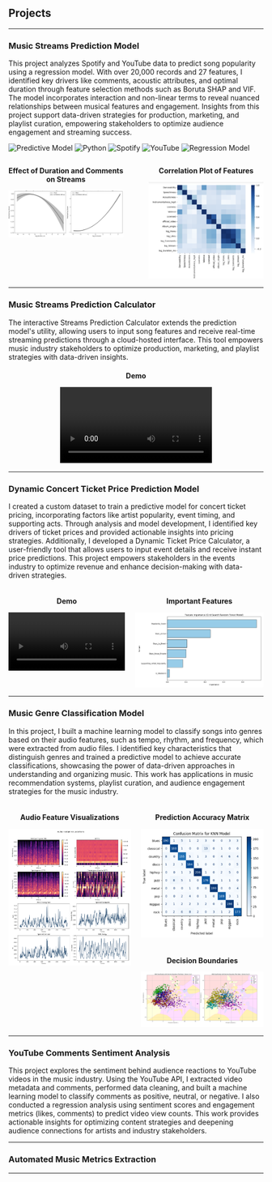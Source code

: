 ## Projects
-----
### Music Streams Prediction Model 

This project analyzes Spotify and YouTube data to predict song popularity using a regression model. With over 20,000 records and 27 features, I identified key drivers like comments, acoustic attributes, and optimal duration through feature selection methods such as Boruta SHAP and VIF. The model incorporates interaction and non-linear terms to reveal nuanced relationships between musical features and engagement. Insights from this project support data-driven strategies for production, marketing, and playlist curation, empowering stakeholders to optimize audience engagement and streaming success.

![Predictive Model](https://img.shields.io/badge/Predictive_Model-blue?style=flat-square&logo=scikit-learn&logoColor=white)  ![Python](https://img.shields.io/badge/Python-3776AB?style=flat-square&logo=python&logoColor=white)  ![Spotify](https://img.shields.io/badge/Spotify_Data-green?style=flat-square&logo=spotify&logoColor=white)  ![YouTube](https://img.shields.io/badge/YouTube_Data-red?style=flat-square&logo=youtube&logoColor=white)  ![Regression Model](https://img.shields.io/badge/Regression_Model-lightblue?style=flat-square&logo=scikit-learn&logoColor=white)  


<div style="display: flex; justify-content: space-between; align-items: flex-start; flex-wrap: nowrap; gap: 20px;">
  <div style="width: 45%; text-align: center;">
    <p><strong>Effect of Duration and Comments on Streams</strong></p>
    <img src="assets/Effect_plot.png" alt="Effects Plot" style="width: 100%; height: auto;"/>
  </div>
  <div style="width: 45%; text-align: center;">
    <p><strong>Correlation Plot of Features</strong></p>
    <img src="assets/Corr Plot.png" alt="Correlation Plot" style="width: 100%; height: auto;"/>
  </div>
</div>

-----

### Music Streams Prediction Calculator

The interactive Streams Prediction Calculator extends the prediction model's utility, allowing users to input song features and receive real-time streaming predictions through a cloud-hosted interface. This tool empowers music industry stakeholders to optimize production, marketing, and playlist strategies with data-driven insights.


<div style="text-align: center; margin-top: 20px;">
  <p><strong>Demo</strong></p>
  <video controls style="width: 60%; max-width: 300px; height: auto;">
    <source src="assets/Calc_demo.mov" type="video/quicktime">
    Your browser does not support the video tag.
  </video>
</div>

-----

### Dynamic Concert Ticket Price Prediction Model

I created a custom dataset to train a predictive model for concert ticket pricing, incorporating factors like artist popularity, event timing, and supporting acts. Through analysis and model development, I identified key drivers of ticket prices and provided actionable insights into pricing strategies. Additionally, I developed a Dynamic Ticket Price Calculator, a user-friendly tool that allows users to input event details and receive instant price predictions. This project empowers stakeholders in the events industry to optimize revenue and enhance decision-making with data-driven strategies.

<div style="display: flex; justify-content: center; align-items: flex-start; gap: 20px; margin-top: 20px;">
  <!-- Video Section -->
  <div style="width: 50%; text-align: center;">
    <p><strong>Demo</strong></p>
    <video controls style="width: 100%; height: auto;">
      <source src="assets/demo.mov" type="video/quicktime">
      Your browser does not support the video tag.
    </video>
  </div>

  <!-- Image Section -->
  <div style="width: 55%; text-align: center;">
    <p><strong>Important Features</strong></p>
    <img src="assets/importance.png" alt="Important Features" style="width: 100%; height: auto;"/>
  </div>
</div>


-----
### Music Genre Classification Model

In this project, I built a machine learning model to classify songs into genres based on their audio features, such as tempo, rhythm, and frequency, which were extracted from audio files. I identified key characteristics that distinguish genres and trained a predictive model to achieve accurate classifications, showcasing the power of data-driven approaches in understanding and organizing music. This work has applications in music recommendation systems, playlist curation, and audience engagement strategies for the music industry.

<div style="display: flex; justify-content: center; align-items: flex-start; gap: 20px; margin-top: 20px;">
  <!-- Left Image Section -->
  <div style="flex: 1; text-align: center;">
    <p><strong>Audio Feature Visualizations</strong></p>
    <img src="assets/Audio_features.png" alt="Audio Features" style="width: 100%; height: auto;"/>
  </div>

  <!-- Right Images Section -->
  <div style="flex: 1; display: flex; flex-direction: column; gap: 20px;">
    <!-- Top Right Image -->
    <div style="text-align: center;">
      <p><strong>Prediction Accuracy Matrix</strong></p>
      <img src="assets/matrix.png" alt="Confusion Matrix" style="width: 100%; height: auto;"/>
    </div>
     <!-- Bottom Right Image -->
    <div style="text-align: center;">
      <p><strong>Decision Boundaries</strong></p>
      <img src="assets/decision.png" alt="KNN Decision Boundaries" style="width: 100%; height: auto;"/>
    </div>
  </div>
</div>



-----
### YouTube Comments Sentiment Analysis

This project explores the sentiment behind audience reactions to YouTube videos in the music industry. Using the YouTube API, I extracted video metadata and comments, performed data cleaning, and built a machine learning model to classify comments as positive, neutral, or negative. I also conducted a regression analysis using sentiment scores and engagement metrics (likes, comments) to predict video view counts. This work provides actionable insights for optimizing content strategies and deepening audience connections for artists and industry stakeholders.

-----
### Automated Music Metrics Extraction 


-----
